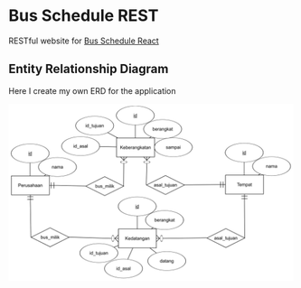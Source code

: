 # Bus Schedule REST
RESTful website for [Bus Schedule React](https://github.com/fannyhasbi/bus-schedule-react)

## Entity Relationship Diagram
Here I create my own ERD for the application

![Bus Schedule REST](./bus-schedule-erd.png "Bus Schedule REST")